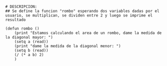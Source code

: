 	# DESCRIPCION:
	## Se define la funcion "rombo" esperando dos variables dadas por el usuario, se multiplican, se dividen entre 2 y luego se imprime el resultado
~~~
(defun rombo ()
	(print "Estamos calculando el area de un rombo, dame la medida de la diagonal mayor: ")
	(setq a (read))
	(print "dame la medida de la diagonal menor: ")
	(setq b (read))
	(/ (* a b) 2)
	)
~~~

